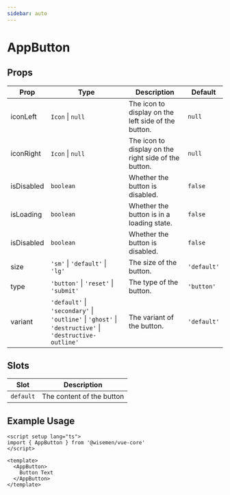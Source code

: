 ```yaml
---
sidebar: auto
---
```


# AppButton

## Props

| Prop        | Type                          | Description                                      | Default          |
|-------------|-------------------------------|--------------------------------------------------|------------------|
| iconLeft    | `Icon` \| `null`              | The icon to display on the left side of the button. | `null`             |
| iconRight   | `Icon` \| `null`              | The icon to display on the right side of the button. | `null`            |
| isDisabled  | `boolean`                     | Whether the button is disabled.                   | `false`               |
| isLoading   | `boolean`                     | Whether the button is in a loading state.        | `false`               |
| isDisabled   | `boolean`                     | Whether the button is disabled.        | `false`               |
| size        | `'sm'` \| `'default'` \| `'lg'` | The size of the button.                          | `'default'`     |
| type        | `'button'` \| `'reset'` \| `'submit'` | The type of the button.                      | `'button'`      |
| variant     | `'default'` \| `'secondary'` \| `'outline'` \| `'ghost'` \| `'destructive'` \| `'destructive-outline'` | The variant of the button. | `'default'` |



## Slots

| Slot                      | Description
| ------------------------- | ----------------------- | 
| `default`                 | The content of the button

## Example Usage

```vue
<script setup lang="ts">
import { AppButton } from '@wisemen/vue-core'
</script>
  
<template>
  <AppButton>
    Button Text
  </AppButton>
</template>
